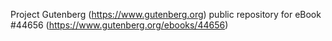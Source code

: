 Project Gutenberg (https://www.gutenberg.org) public repository for eBook #44656 (https://www.gutenberg.org/ebooks/44656)
